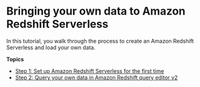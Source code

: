 # Bringing your own data to Amazon Redshift Serverless<a name="serverless-bring-own-data"></a>

In this tutorial, you walk through the process to create an Amazon Redshift Serverless and load your own data\.

**Topics**
+ [Step 1: Set up Amazon Redshift Serverless for the first time](serverless-console-getting-started-own-data.md)
+ [Step 2: Query your own data in Amazon Redshift query editor v2](rs-serverless-console-query-own-data.md)